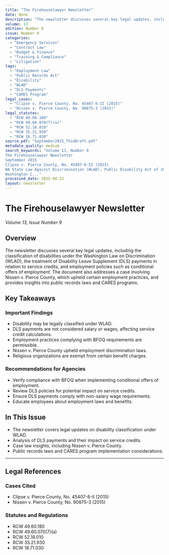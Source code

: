 ```yaml
---
title: "The Firehouselawyer Newsletter"
date: None
description: "The newsletter discusses several key legal updates, including the classification of disabilities under the Washington Law on Discrimination (WLAD), the treatment of Disability Leave Supplement (DLS) payments in relation to service credits, and employment policies such as conditional offers of employment. The document also addresses a case involving Nissen v. Pierce County, which upheld certain employment practices, and provides insights into public records laws and CARES programs."
volume: 13
edition: Number 9
issue: Number 9
categories:
  - "Emergency Services"
  - "Contract Law"
  - "Budget & Finance"
  - "Training & Compliance"
  - "Litigation"
tags:
  - "Employment Law"
  - "Public Records Act"
  - "Disability"
  - "WLAD"
  - "DLS Payments"
  - "CARES Program"
legal_cases:
  - "Clipse v. Pierce County, No. 45407-6-II (2015)"
  - "Nissen v. Pierce County, No. 90875-3 (2015)"
legal_statutes:
  - "RCW 49.60.180"
  - "RCW 49.60.070(7)(a)"
  - "RCW 52.18.010"
  - "RCW 35.21.930"
  - "RCW 18.71.030"
source_pdf: "September2015_ThidDraft.pdf"
metadata_quality: medium
search_keywords: "Volume 13, Number 9
The Firehouselawyer Newsletter
September 2015
Clipse v. Pierce County, No. 45407-6-II (2015)
WA State Law Against Discrimination (WLAD), Public Disability Act of 1999,
Washington C..."
processed_date: 2025-08-22
layout: newsletter
---
```


# The Firehouselawyer Newsletter

*Volume 13, Issue Number 9*

## Overview

The newsletter discusses several key legal updates, including the classification of disabilities under the Washington Law on Discrimination (WLAD), the treatment of Disability Leave Supplement (DLS) payments in relation to service credits, and employment policies such as conditional offers of employment. The document also addresses a case involving Nissen v. Pierce County, which upheld certain employment practices, and provides insights into public records laws and CARES programs.

## Key Takeaways

### Important Findings

- Disability may be legally classified under WLAD.
- DLS payments are not considered salary or wages, affecting service credit calculations.
- Employment practices complying with BFOQ requirements are permissible.
- Nissen v. Pierce County upheld employment discrimination laws.
- Religious organizations are exempt from certain benefit charges.

### Recommendations for Agencies

- Verify compliance with BFOQ when implementing conditional offers of employment.
- Review DLS policies for potential impact on service credits.
- Ensure DLS payments comply with non-salary wage requirements.
- Educate employees about employment laws and benefits.

## In This Issue

- The newsletter covers legal updates on disability classification under WLAD.
- Analysis of DLS payments and their impact on service credits.
- Case law insights, including Nissen v. Pierce County.
- Public records laws and CARES program implementation considerations.

---

## Legal References

### Cases Cited

- Clipse v. Pierce County, No. 45407-6-II (2015)
- Nissen v. Pierce County, No. 90875-3 (2015)

### Statutes and Regulations

- RCW 49.60.180
- RCW 49.60.070(7)(a)
- RCW 52.18.010
- RCW 35.21.930
- RCW 18.71.030

